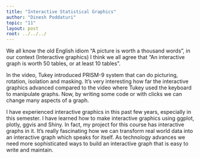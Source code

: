 ```yaml
---
title: "Interactive Statistical Graphics"
author: "Dinesh Poddaturi"
topic: "11"
layout: post
root: ../../../
---
```


We all know the old English idiom “A picture is worth a thousand words”, in our context (Interactive graphics) I think we all agree that “An interactive graph is worth 50 tables, or at least 10 tables”.

In the video, Tukey introduced PRISM-9 system that can do picturing, rotation, isolation and masking. It’s very interesting how far the interactive graphics advanced compared to the video where Tukey used the keyboard to manipulate graphs. Now, by writing some code or with clicks we can change many aspects of a graph. 

I have experienced interactive graphics in this past few years, especially in this semester. I have learned how to make interactive graphics using ggplot, plotly, ggvis and Shiny. In fact, my project for this course has interactive graphs in it. It’s really fascinating how we can transform real world data into an interactive graph which speaks for itself. As technology advances we need more sophisticated ways to build an interactive graph that is easy to write and maintain.
